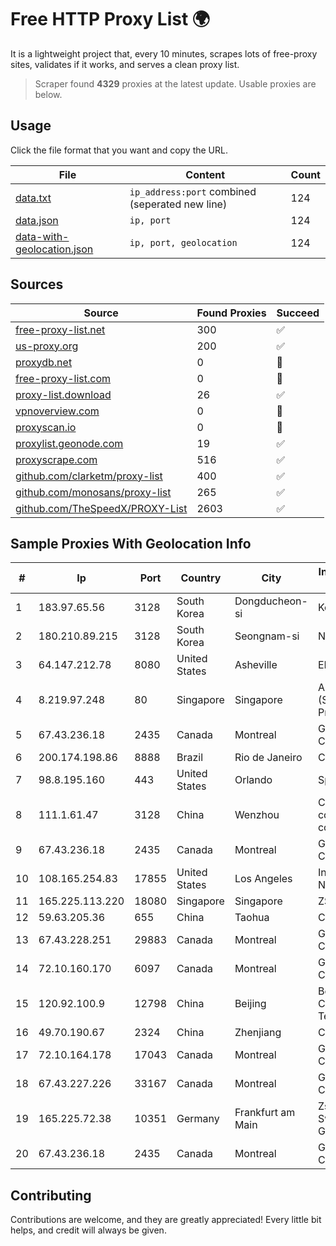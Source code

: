 
# Free HTTP Proxy List 🌍

It is a lightweight project that, every 10 minutes, scrapes lots of free-proxy sites, validates if it works, and serves a clean proxy list.


> Scraper found **4329** proxies at the latest update. Usable proxies are below.

## Usage

Click the file format that you want and copy the URL.


|File|Content|Count|
|----|-------|-----|
|[data.txt](https://raw.githubusercontent.com/themiralay/Proxy-List-World/master/data.txt)|`ip_address:port` combined (seperated new line)|124|
|[data.json](https://raw.githubusercontent.com/themiralay/Proxy-List-World/master/data.json)|`ip, port`|124|
|[data-with-geolocation.json](https://raw.githubusercontent.com/themiralay/Proxy-List-World/master/data-with-geolocation.json)|`ip, port, geolocation`|124|

## Sources

|Source|Found Proxies|Succeed|
|------|-------------|-------|
|[free-proxy-list.net](https://free-proxy-list.net)|300|✅|
|[us-proxy.org](https://www.us-proxy.org)|200|✅|
|[proxydb.net](http://proxydb.net)|0|🚫|
|[free-proxy-list.com](https://free-proxy-list.com/?page=&port=&type%5B%5D=http&type%5B%5D=https&up_time=0&search=Search)|0|🚫|
|[proxy-list.download](https://www.proxy-list.download/HTTP)|26|✅|
|[vpnoverview.com](https://vpnoverview.com/privacy/anonymous-browsing/free-proxy-servers)|0|🚫|
|[proxyscan.io](https://www.proxyscan.io)|0|🚫|
|[proxylist.geonode.com](https://proxylist.geonode.com/api/proxy-list?limit=300&page=1&sort_by=lastChecked&sort_type=desc&protocols=http,https)|19|✅|
|[proxyscrape.com](https://api.proxyscrape.com/v2/?request=displayproxies&protocol=http&timeout=10000&country=all&ssl=all&anonymity=all)|516|✅|
|[github.com/clarketm/proxy-list](https://raw.githubusercontent.com/clarketm/proxy-list/master/proxy-list-raw.txt)|400|✅|
|[github.com/monosans/proxy-list](https://raw.githubusercontent.com/monosans/proxy-list/main/proxies/http.txt)|265|✅|
|[github.com/TheSpeedX/PROXY-List](https://raw.githubusercontent.com/TheSpeedX/PROXY-List/master/http.txt)|2603|✅|


## Sample Proxies With Geolocation Info

|#|Ip|Port|Country|City|Internet Service Provider|
|-|--|----|-------|----|-------------------------|
|1|183.97.65.56|3128|South Korea|Dongducheon-si|Korea Telecom|
|2|180.210.89.215|3128|South Korea|Seongnam-si|NHNCLOUD|
|3|64.147.212.78|8080|United States|Asheville|ERC Broadband|
|4|8.219.97.248|80|Singapore|Singapore|Alibaba Cloud (Singapore) Private Limited|
|5|67.43.236.18|2435|Canada|Montreal|GloboTech Communications|
|6|200.174.198.86|8888|Brazil|Rio de Janeiro|Claro S.A|
|7|98.8.195.160|443|United States|Orlando|Spectrum|
|8|111.1.61.47|3128|China|Wenzhou|China Mobile communications corporation|
|9|67.43.236.18|2435|Canada|Montreal|GloboTech Communications|
|10|108.165.254.83|17855|United States|Los Angeles|Internet Utilities NA LLC|
|11|165.225.113.220|18080|Singapore|Singapore|ZSCALER, INC.|
|12|59.63.205.36|655|China|Taohua|Chinanet|
|13|67.43.228.251|29883|Canada|Montreal|GloboTech Communications|
|14|72.10.160.170|6097|Canada|Montreal|GloboTech Communications|
|15|120.92.100.9|12798|China|Beijing|Beijing Kingsoft Cloud Internet Technology Co|
|16|49.70.190.67|2324|China|Zhenjiang|Chinanet|
|17|72.10.164.178|17043|Canada|Montreal|GloboTech Communications|
|18|67.43.227.226|33167|Canada|Montreal|GloboTech Communications|
|19|165.225.72.38|10351|Germany|Frankfurt am Main|Zscaler Switzerland GmbH|
|20|67.43.236.18|2435|Canada|Montreal|GloboTech Communications|



## Contributing

Contributions are welcome, and they are greatly appreciated! Every
little bit helps, and credit will always be given.

